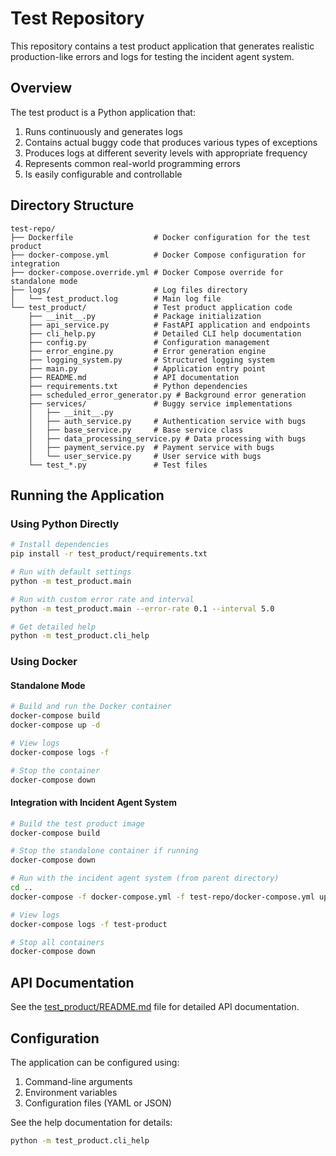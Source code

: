# Test Repository

This repository contains a test product application that generates realistic production-like errors and logs for testing the incident agent system.

## Overview

The test product is a Python application that:

1. Runs continuously and generates logs
2. Contains actual buggy code that produces various types of exceptions
3. Produces logs at different severity levels with appropriate frequency
4. Represents common real-world programming errors
5. Is easily configurable and controllable

## Directory Structure

```
test-repo/
├── Dockerfile                  # Docker configuration for the test product
├── docker-compose.yml          # Docker Compose configuration for integration
├── docker-compose.override.yml # Docker Compose override for standalone mode
├── logs/                       # Log files directory
│   └── test_product.log        # Main log file
└── test_product/               # Test product application code
    ├── __init__.py             # Package initialization
    ├── api_service.py          # FastAPI application and endpoints
    ├── cli_help.py             # Detailed CLI help documentation
    ├── config.py               # Configuration management
    ├── error_engine.py         # Error generation engine
    ├── logging_system.py       # Structured logging system
    ├── main.py                 # Application entry point
    ├── README.md               # API documentation
    ├── requirements.txt        # Python dependencies
    ├── scheduled_error_generator.py # Background error generation
    ├── services/               # Buggy service implementations
    │   ├── __init__.py
    │   ├── auth_service.py     # Authentication service with bugs
    │   ├── base_service.py     # Base service class
    │   ├── data_processing_service.py # Data processing with bugs
    │   ├── payment_service.py  # Payment service with bugs
    │   └── user_service.py     # User service with bugs
    └── test_*.py               # Test files
```

## Running the Application

### Using Python Directly

```bash
# Install dependencies
pip install -r test_product/requirements.txt

# Run with default settings
python -m test_product.main

# Run with custom error rate and interval
python -m test_product.main --error-rate 0.1 --interval 5.0

# Get detailed help
python -m test_product.cli_help
```

### Using Docker

#### Standalone Mode

```bash
# Build and run the Docker container
docker-compose build
docker-compose up -d

# View logs
docker-compose logs -f

# Stop the container
docker-compose down
```

#### Integration with Incident Agent System

```bash
# Build the test product image
docker-compose build

# Stop the standalone container if running
docker-compose down

# Run with the incident agent system (from parent directory)
cd ..
docker-compose -f docker-compose.yml -f test-repo/docker-compose.yml up -d test-product

# View logs
docker-compose logs -f test-product

# Stop all containers
docker-compose down
```

## API Documentation

See the [test_product/README.md](test_product/README.md) file for detailed API documentation.

## Configuration

The application can be configured using:

1. Command-line arguments
2. Environment variables
3. Configuration files (YAML or JSON)

See the help documentation for details:

```bash
python -m test_product.cli_help
```